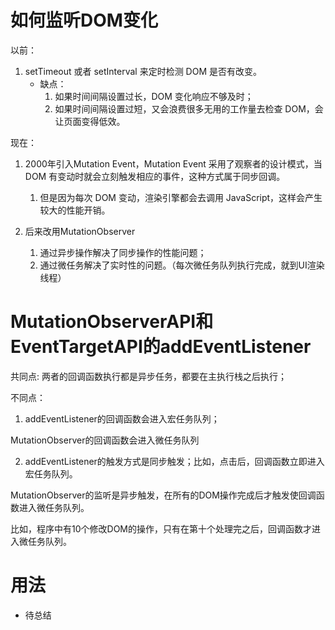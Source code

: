 # 如何监听DOM变化

以前： 
1. setTimeout 或者 setInterval 来定时检测 DOM 是否有改变。
    - 缺点：
      1. 如果时间间隔设置过长，DOM 变化响应不够及时；
      2. 如果时间间隔设置过短，又会浪费很多无用的工作量去检查 DOM，会让页面变得低效。

现在：
1. 2000年引入Mutation Event，Mutation Event 采用了观察者的设计模式，当 DOM 有变动时就会立刻触发相应的事件，这种方式属于同步回调。
   1. 但是因为每次 DOM 变动，渲染引擎都会去调用 JavaScript，这样会产生较大的性能开销。

2. 后来改用MutationObserver 
   1. 通过异步操作解决了同步操作的性能问题；
   2. 通过微任务解决了实时性的问题。（每次微任务队列执行完成，就到UI渲染线程）

# MutationObserverAPI和EventTargetAPI的addEventListener

共同点: 两者的回调函数执行都是异步任务，都要在主执行栈之后执行；

不同点：

1. addEventListener的回调函数会进入宏任务队列；

MutationObserver的回调函数会进入微任务队列

2. addEventListener的触发方式是同步触发；比如，点击后，回调函数立即进入宏任务队列。

MutationObserver的监听是异步触发，在所有的DOM操作完成后才触发使回调函数进入微任务队列。

比如，程序中有10个修改DOM的操作，只有在第十个处理完之后，回调函数才进入微任务队列。

# 用法
* 待总结
